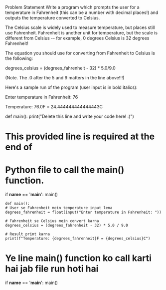 Problem Statement
Write a program which prompts the user for a temperature in Fahrenheit (this can be a number with decimal places!) and outputs the temperature converted to Celsius.

The Celsius scale is widely used to measure temperature, but places still use Fahrenheit. Fahrenheit is another unit for temperature, but the scale is different from Celsius -- for example, 0 degrees Celsius is 32 degrees Fahrenheit!

The equation you should use for converting from Fahrenheit to Celsius is the following:

degrees_celsius = (degrees_fahrenheit - 32) * 5.0/9.0

(Note. The .0 after the 5 and 9 matters in the line above!!!)

Here's a sample run of the program (user input is in bold italics):

Enter temperature in Fahrenheit: 76

Temperature: 76.0F = 24.444444444444443C


def main():
    print("Delete this line and write your code here! :)")


# This provided line is required at the end of
# Python file to call the main() function.
if __name__ == '__main__':
    main()




    def main():
    # User se Fahrenheit mein temperature input lena
    degrees_fahrenheit = float(input("Enter temperature in Fahrenheit: "))

    # Fahrenheit se Celsius mein convert karna
    degrees_celsius = (degrees_fahrenheit - 32) * 5.0 / 9.0

    # Result print karna
    print(f"Temperature: {degrees_fahrenheit}F = {degrees_celsius}C")


# Ye line main() function ko call karti hai jab file run hoti hai
if __name__ == '__main__':
    main()
